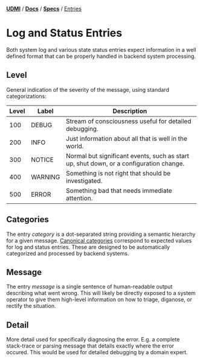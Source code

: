 [**UDMI**](../../) / [**Docs**](../) / [**Specs**](./) / [Entries](#)

# Log and Status Entries

Both system log and various state status entries expect information in a well defined format
that can be properly handled in backend system processing.

## Level

General indication of the severity of the message, using standard categorizations:

| Level | Label | Description |
|---|---|---|
| 100 | DEBUG | Stream of consciousness useful for detailed debugging. |
| 200 | INFO | Just information about all that is well in the world. |
| 300 | NOTICE | Normal but significant events, such as start up, shut down, or a configuration change. |
| 400 | WARNING | Something is not right that should be investigated. |
| 500 | ERROR | Something bad that needs immediate attention. |

## Categories

The entry _category_ is a dot-separated string providing a semantic hierarchy for a given message.
[Canonical categories](categories.md) correspond to expected values for log and status entries. These
are designed to be automatically categorized and processed by backend systems.

## Message

The entry _message_ is a single sentence of human-readable output describing what went wrong.
This will likely be directly exposed to a system operator to give them high-level information on
how to triage, diganose, or rectify the situation.

## Detail

More detail used for specifically diagnosing the error. E.g. a complete stack-trace or parsing
message that details exactly where the error occured. This would be used for detailed debugging by
a domain expert.
